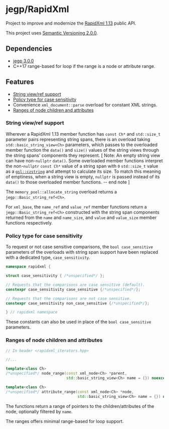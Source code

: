 # jegp/RapidXml

Project to improve and modernize the [RapidXml 1.13](http://rapidxml.sourceforge.net/) public API.

This project uses [Semantic Versioning 2.0.0](http://semver.org/).

## Dependencies

* [jegp 3.0.0](https://github.com/johelegp/jegp)
* C++17 range-based for loop if the range is a node or attribute range.

## Features

* [String view/ref support](#string-viewref-support)
* [Policy type for case sensitivity](#policy-type-for-case-sensitivity)
* Convenience `xml_document::parse` overload for constant XML strings.
* [Ranges of node children and attributes](#ranges-of-node-children-and-attributes)

### String view/ref support

Wherever a RapidXml 1.13 member function has `const Ch*` and `std::size_t` parameter pairs representing string spans, there is an overload taking `std::basic_string_view<Ch>` parameters, which passes to the overloaded member function the `data()` and `size()` values of the string views through the string spans' components they represent. [ Note: An empty string view can have non-`nullptr` `data()`. Some overloaded member functions interpret the non-`nullptr` `const Ch*` value of a string span with `0` `std::size_t` value as a [`gsl::czstring`](http://isocpp.github.io/CppCoreGuidelines/CppCoreGuidelines#SS-views) and attempt to calculate its size. To match this meaning of emptiness, when a string view is empty, `nullptr` is passed instead of its `data()` to those overloaded member functions. -- end note ]

The `memory_pool::allocate_string` overload returns a `jegp::Basic_string_ref<Ch>`.

For `xml_base`, the `name_ref` and `value_ref` member functions return a `jegp::Basic_string_ref<Ch>` constructed with the string span components returned from the `name` and `name_size`, and `value` and `value_size` member functions respectively.

### Policy type for case sensitivity

To request or not case sensitive comparisons, the `bool case_sensitive` parameters of the overloads with string span support have been replaced with a dedicated type, `case_sensitivity`.

```C++
namespace rapidxml {

struct case_sensitivity { /*unspecified*/ };

// Requests that the comparisons are case sensitive (default).
constexpr case_sensitivity case_sensitive {/*unspecified*/};

// Requests that the comparisons are not case sensitive.
constexpr case_sensitivity non_case_sensitive {/*unspecified*/};

} // rapidxml namespace
```

These constants can also be used in place of the `bool case_sensitive` parameters.

### Ranges of node children and attributes

```C++
// In header <rapidxml_iterators.hpp>

//...

template<class Ch>
/*unspecified*/ node_range(const xml_node<Ch> *parent,
                           std::basic_string_view<Ch> name = {}) noexcept;

template<class Ch>
/*unspecified*/ attribute_range(const xml_node<Ch> *node,
                                std::basic_string_view<Ch> name = {}) noexcept;
```

The functions return a range of pointers to the children/attributes of the node, optionally filtered by `name`.

The ranges offers minimal range-based for loop support.
